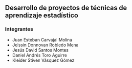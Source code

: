 ## Desarrollo de proyectos de técnicas de aprendizaje estadístico

### Integrantes 

- Juan Esteban Carvajal Molina
- Jelssin Donnovan Robledo Mena
- Jesús David Santos Montes
- Daniel Andrés Toro Aguirre
- Kleider Stiven Vásquez Gómez
